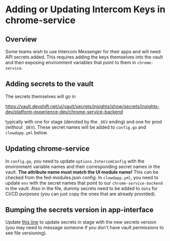 # Adding or Updating Intercom Keys in chrome-service

## Overview

Some teams wish to use Intercom Messenger for their apps and will need API secrets added. This requires adding the keys themselves into the vault and then exposing environment variables that point to them in `chrome-service`.

## Adding secrets to the vault

The secrets themselves will go in 

https://vault.devshift.net/ui/vault/secrets/insights/show/secrets/insights-dev/platform-experience-dev/chrome-service-backend 

typically with one for stage (denoted by the `_DEV` ending) and one for prod (without `_DEV`). These secret names will be added to `config.go` and `clowdapp.yml` below.

## Updating chrome-service

In `config.go`, you need to update `options.IntercomConfig` with the environment variable names and their corresponding secret names in the vault. **The attribute name must match the UI module name!** This can be checked from the fed-modules.json config. In `clowdapp.yml`, you need to update `env` with the secret names that point to our `chrome-service-backend` in the vault. Also in the file, dummy secrets need to be added to `data` for CI/CD purposes (you can just copy the ones that are already provided).

## Bumping the secrets version in app-interface

Update [this line](https://gitlab.cee.redhat.com/service/app-interface/-/blob/master/data/services/insights/chrome-service/namespaces/chrome-service-stage.yml#L38) to update secrets in stage with the new secrets version (you may need to message someone if you don't have vault permissions to see file versioning).
